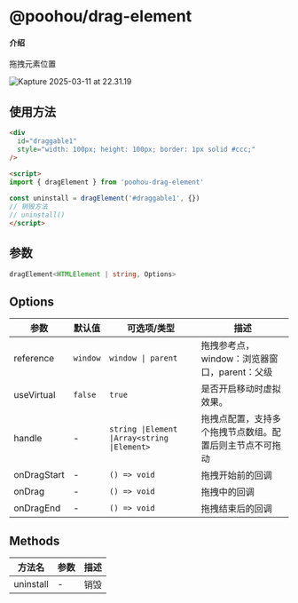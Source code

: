 # @poohou/drag-element

#### 介绍
拖拽元素位置

![Kapture 2025-03-11 at 22.31.19](https://txt-01.oss-cn-chengdu.aliyuncs.com/typora/lyra/Kapture%202025-03-11%20at%2022.31.19.gif)


## 使用方法
```html
<div
  id="draggable1"
  style="width: 100px; height: 100px; border: 1px solid #ccc;"
/>

<script>
import { dragElement } from 'poohou-drag-element'
  
const uninstall = dragElement('#draggable1', {})
// 销毁方法
// uninstall()
</script>
```
## 参数
```typescript
dragElement<HTMLElement | string, Options>
```

## Options

|  参数 | 默认值                                | 可选项/类型                                                                                        | 描述       |
|---|------------------------------------|-----------------------------------------------------------------------------------------------|----------|
| reference  | `window` | `window \| parent`                           | 拖拽参考点，window：浏览器窗口，parent：父级 |
| useVirtual | `false`  | `true`                                   | 是否开启移动时虚拟效果。                                     |
| handle     | -        | `string \|Element \|Array<string \|Element>` | 拖拽点配置，支持多个拖拽节点数组。配置后则主节点不可拖动     |
| onDragStart | - | `() => void` | 拖拽开始前的回调 |
| onDrag | - | `() => void` | 拖拽中的回调 |
| onDragEnd | - | `() => void` | 拖拽结束后的回调 |


## Methods

| 方法名 | 参数 | 描述   |
|-----|----|------|
|   uninstall  | -  | 销毁 |
